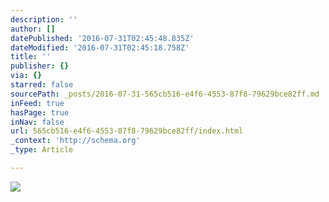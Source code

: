 ```yaml
---
description: ''
author: []
datePublished: '2016-07-31T02:45:48.835Z'
dateModified: '2016-07-31T02:45:18.758Z'
title: ''
publisher: {}
via: {}
starred: false
sourcePath: _posts/2016-07-31-565cb516-e4f6-4553-87f8-79629bce82ff.md
inFeed: true
hasPage: true
inNav: false
url: 565cb516-e4f6-4553-87f8-79629bce82ff/index.html
_context: 'http://schema.org'
_type: Article

---
```

![](https://the-grid-user-content.s3-us-west-2.amazonaws.com/068b5bc6-a753-4028-8f6f-2ec2c4779a04.jpg)